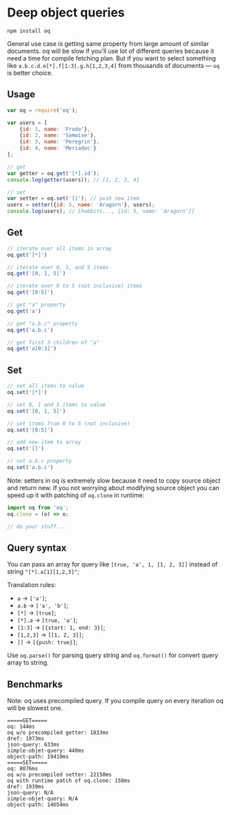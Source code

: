 # Deep object queries

```
npm install oq
```

General use case is getting same property from large amount of similar documents.
oq will be slow if you'll use lot of different queries because it need a time for compile fetching plan.
But if you want to select something like `a.b.c.d.e[*].f[1:3].g.h[1,2,3,4]` from thousands of documents — `oq` is better choice.

Usage
-----

```js
var oq = require('oq');

var users = [
    {id: 1, name: 'Frodo'},
    {id: 2, name: 'Samwise'},
    {id: 3, name: 'Peregrin'},
    {id: 4, name: 'Meriadoc'}
];

// get
var getter = oq.get('[*].id');
console.log(getter(users)); // [1, 2, 3, 4]

// set
var setter = oq.set('[]'); // push new item
users = setter({id: 5, name: 'Aragorn'}, users);
console.log(users); // [hobbits..., {id: 5, name: 'Aragorn'}]
```

Get
---

```js
// iterate over all items in array
oq.get('[*]')

// iterate over 0, 1, and 5 items
oq.get('[0, 1, 5]')

// iterate over 0 to 5 (not inclusive) items
oq.get('[0:5]')

// get "a" property
oq.get('a')

// get "a.b.c" property
oq.get('a.b.c')

// get first 3 children of "a"
oq.get('a[0:3]')
```

Set
---

```js
// set all items to value
oq.set('[*]')

// set 0, 1 and 5 items to value
oq.set('[0, 1, 5]')

// set items from 0 to 5 (not inclusive)
oq.set('[0:5]')

// add new item to array
oq.set('[]')

// set a.b.c property
oq.set('a.b.c')
```

Note: setters in oq is extremely slow because it need to copy source object and return new. If you not worrying about modifying source object you can speed up it with patching of `oq.clone` in runtime:

```js
import oq from 'oq';
oq.clone = (o) => o;

// do your stuff...
```

Query syntax
------------

You can pass an array for query like `[true, 'a', 1, [1, 2, 3]]` instead of string `"[*].a[1][1,2,3]"`;

Translation rules:

* `a` → `['a']`;
* `a.b` → `['a', 'b']`;
* `[*]` → `[true]`;
* `[*].a` → `[true, 'a']`;
* `[1:3]` → `[{start: 1, end: 3}]`;
* `[1,2,3]` → `[[1, 2, 3]]`;
* `[]` → `[{push: true}]`;

Use `oq.parse()` for parsing query string and `oq.format()` for convert query array to string.

Benchmarks
----------

Note: oq uses precompiled query. If you compile query on every iteration oq will be slowest one.

```
=====GET=====
oq: 144ms
oq w/o precompiled getter: 1833ms
dref: 1973ms
json-query: 633ms
simple-objet-query: 440ms
object-path: 19410ms
=====SET=====
oq: 8076ms
oq w/o precompiled setter: 22150ms
oq with runtime patch of oq.clone: 158ms
dref: 1939ms
json-query: N/A
simple-objet-query: N/A
object-path: 14654ms
```
